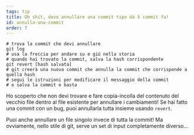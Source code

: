 ```yaml
---
tags: tip
title: Oh shit, devo annullare una commit tipo da 5 commit fa!
id: annulla-una-commit
order: 7
---
```


```git
# trova la commit che devi annullare
git log
# usa la freccia per andare su e giú nella storia
# quando hai trovato la commit, salva la hash corrispondente
git revert [hash salvata]
# git creerà una nuova commit che annulla la commit che corrisponde a quella hash
# segui le istruzioni per modificare il messaggio della commit
# o salva la commit e basta
```

Ho scoperto che non devi trovare e fare copia-incolla del contenuto del vecchio file dentro al file esistente per annullare i cambiamenti! Se hai fatto una commit con un bug, puoi annullarla tutta insieme usando `revert`.

Puoi anche annullare un file singolo invece di tutta la commit! Ma ovviamente, nello stile di git, serve un set di input completamente diverso...
